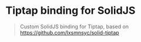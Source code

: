 # Tiptap binding for SolidJS
> Custom SolidJS binding for Tiptap, based on https://github.com/lxsmnsyc/solid-tiptap